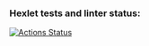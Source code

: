 ### Hexlet tests and linter status:
[![Actions Status](https://github.com/flems/typescript-developer-project-81/actions/workflows/hexlet-check.yml/badge.svg)](https://github.com/flems/typescript-developer-project-81/actions)